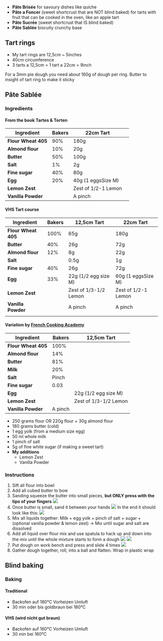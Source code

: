 - **Pâte Brisée** for savoury dishes like quiche
- **Pâte a Foncer** (sweet shortcrust that are NOT blind baked) for tarts with fruit that can be cooked in the oven, like an apple tart
- **Pâte Sucrée** (sweet shortcrust that IS blind baked) 
- **Pâte Sablée** biscuity crunchy base

## Tart rings
- My tart rings are 12,5cm ~ 5inches
- 40cm circumference
- 3 tarts a 12,5cm = 1 tart a 22cm = 9inch

For a 3mm pie dough you need about 160g of dough per ring.
Butter to insight of tart ring to make it sticky
## Pâte Sablée 

### Ingredients 

#### From the book Tartes & Torten

| Ingredient          | Bakers | 22cm Tart           |     |
| ------------------- | ------ | ------------------- | --- |
| **Flour Wheat 405** | 90%    | 180g                |     |
| **Almond flour**    | 10%    | 20g                 |     |
| **Butter**          | 50%    | 100g                |     |
| **Salt**            | 1%     | 2g                  |     |
| **Fine sugar**      | 40%    | 80g                 |     |
| **Egg**             | 20%    | 40g (1 eggsSize M)  |     |
| **Lemon Zest**      |        | Zest of 1/2-1 Lemon |     |
| **Vanilla Powder**  |        | A pinch             |     |


#### VHS Tart course

| Ingredient          | Bakers | 12,5cm Tart           | 22cm Tart           |
| ------------------- | ------ | --------------------- | ------------------- |
| **Flour Wheat 405** | 100%   | 65g                   | 180g                |
| **Butter**          | 40%    | 26g                   | 72g                 |
| **Almond flour**    | 12%    | 8g                    | 22g                 |
| **Salt**            |        | 0.5g                  | 1g                  |
| **Fine sugar**      | 40%    | 26g                   | 72g                 |
| **Egg**             | 33%    | 22g (1/2 egg size M)  | 60g (1 eggsSize M)  |
| **Lemon Zest**      |        | Zest of 1/3-1/2 Lemon | Zest of 1/2-1 Lemon |
| **Vanilla Powder**  |        | A pinch               | A pinch             |
|                     |        |                       |                     |

#### Variation by [French Cooking Academy](https://www.youtube.com/watch?v=IJqZbtJel80)

| Ingredient          | Bakers  | 12,5cm Tart           |
| ------------------- | ------- | --------------------- |
| **Flour Wheat 405** | 100%    |                       |
| **Almond flour**    | 14%     |                       |
| **Butter**          | 81%     |                       |
| **Milk**            | 20%     |                       |
| **Salt**            | Pinch   |                       |
| **Fine sugar**      | 0.03    |                       |
| **Egg**             |         | 22g (1/2 egg size M)  |
| **Lemon Zest**      |         | Zest of 1/3-1/2 Lemon |
| **Vanilla Powder**  | A pinch |                       |

- 250 grams flour OR 220g flour + 30g almond flour
- 180 grams butter (cold)
- 1 egg yolk (from a medium size egg)
- 50 ml whole milk 
- 1 pinch of salt
- 5g of fine white sugar (if making a sweet tart)
- **My additions**
	- Lemon Zest
	- Vanilla Powder

### Instructions
1. Sift all flour into bowl
2. Add all cubed butter to bow
3. Sanding squeeze the butter into small pieces, **but ONLY press with the tips of your fingers** ![](../../../../attachments/CleanShot%202024-12-07%20at%2010.42.46@2x%201.png)
4. Once butter is small, sand it between your hands
      ![](../../../../attachments/CleanShot%202024-12-07%20at%2010.43.55@2x%201.png)
      In the end it should look like this: ![](../../../../attachments/CleanShot%202024-12-07%20at%2010.44.40@2x.png)
5. Mix all liquids together: Milk + egg yolk + pinch of salt + sugar + (optional vanilla powder & lemon zest)
	   → Mix until sugar and salt are dissolved
6. Add all liquid over flour mix and use spatula to hack up and down into the mix until the whole mixture starts to form a dough ![](../../../../attachments/CleanShot%202024-12-07%20at%2010.55.44@2x.png) ![](../../../../attachments/CleanShot%202024-12-07%20at%2010.56.02@2x.png)
7. Put dough on work bench and press and slide 4 times ![](../../../../attachments/CleanShot%202024-12-07%20at%2010.57.15@2x.png)
8. Gather dough together, roll, into a ball and flatten. Wrap in plastic wrap

## Blind baking

### Baking
#### Traditional
- Backofen auf 180°C Vorheizen Umluft
- 30 min oder bis goldbraun bei 180°C
#### VHS (wird nicht gut braun)
- Backofen auf 160°C Vorheizen Umluft
- 30 min bei 160°C